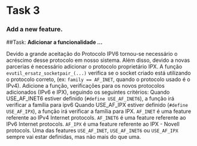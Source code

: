 # Task 3
### Add a new feature.

##Task:
**Adicionar a funcionalidade ...**

Devido a grande aceitação do Protocolo IPV6 tornou-se necessário o acréscimo desse protocolo em nosso sistema. Além disso, devido a novas parcerias é necessário adicionar o protocolo proprietário IPX. 
A função `evutil_ersatz_socketpair_(...)` verifica se o socket criado está utilizando o protocolo correto, (ex: `family == AF_INET`, quando o protocolo usado é o IPv4).
Adicione a função, verificações para os novos protocolos adicionados (IPv6 e IPX), seguindo os seguintes critérios:
Quando USE_AF_INET6 estiver definido (`#define USE_AF_INET6`), a função irá verificar a família para ipv6
Quando USE_AF_IPX estiver definido (`#define USE_AF_IPX`), a função irá verificar a família para IPX.
`AF_INET` é uma feature referente ao IPv4 Internet protocols.
`AF_INET6` é uma feature referente ao IPv6 Internet protocols.
`AF_IPX` é uma feature referente ao IPX - Novell protocols.
Uma das features `USE_AF_INET`, `USE_AF_INET6` ou `USE_AF_IPX` sempre vai estar definidas, mas não mais do que uma.

